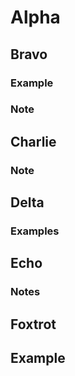 # Alpha

## Bravo

### Example

### Note

## Charlie

### Note

## Delta

### Examples

## Echo

### Notes

## Foxtrot

## Example

